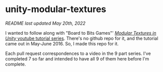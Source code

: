# unity-modular-textures

_README last updated May 20th, 2022_

I wanted to follow along with "Board to Bits Games"' [_Modular Textures in Unity_ youtube tutorial series](https://youtu.be/cIIaKdlZ4Cw). There's no github repo for it, and the tutorial came out in May-June 2016. So, I made this repo for it.

Each pull request correspondences to a video in the 9 part series. I've completed 7 so far and intended to have all 9 of them here before I'm complete.
